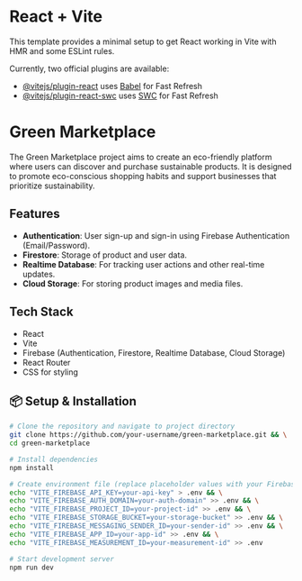 # React + Vite

This template provides a minimal setup to get React working in Vite with HMR and some ESLint rules.

Currently, two official plugins are available:

- [@vitejs/plugin-react](https://github.com/vitejs/vite-plugin-react/blob/main/packages/plugin-react/README.md) uses [Babel](https://babeljs.io/) for Fast Refresh
- [@vitejs/plugin-react-swc](https://github.com/vitejs/vite-plugin-react-swc) uses [SWC](https://swc.rs/) for Fast Refresh

# Green Marketplace

The Green Marketplace project aims to create an eco-friendly platform where users can discover and purchase sustainable products. It is designed to promote eco-conscious shopping habits and support businesses that prioritize sustainability.

## Features

- **Authentication**: User sign-up and sign-in using Firebase Authentication (Email/Password).
- **Firestore**: Storage of product and user data.
- **Realtime Database**: For tracking user actions and other real-time updates.
- **Cloud Storage**: For storing product images and media files.

## Tech Stack

- React
- Vite
- Firebase (Authentication, Firestore, Realtime Database, Cloud Storage)
- React Router
- CSS for styling

## 📦 Setup & Installation

```bash
# Clone the repository and navigate to project directory
git clone https://github.com/your-username/green-marketplace.git && \
cd green-marketplace

# Install dependencies
npm install

# Create environment file (replace placeholder values with your Firebase credentials)
echo "VITE_FIREBASE_API_KEY=your-api-key" > .env && \
echo "VITE_FIREBASE_AUTH_DOMAIN=your-auth-domain" >> .env && \
echo "VITE_FIREBASE_PROJECT_ID=your-project-id" >> .env && \
echo "VITE_FIREBASE_STORAGE_BUCKET=your-storage-bucket" >> .env && \
echo "VITE_FIREBASE_MESSAGING_SENDER_ID=your-sender-id" >> .env && \
echo "VITE_FIREBASE_APP_ID=your-app-id" >> .env && \
echo "VITE_FIREBASE_MEASUREMENT_ID=your-measurement-id" >> .env

# Start development server
npm run dev
```
